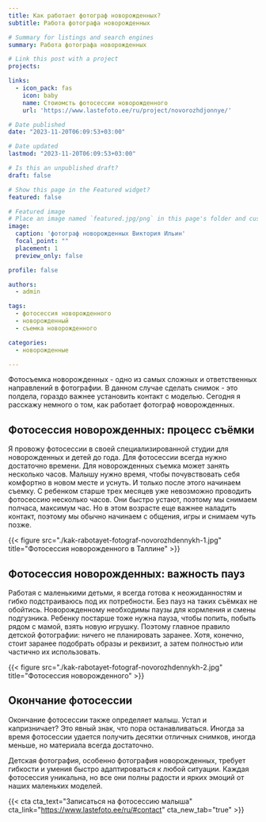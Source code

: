 ```yaml
---
title: Как работает фотограф новорожденных?
subtitle: Работа фотографа новорожденных

# Summary for listings and search engines
summary: Работа фотографа новорожденных

# Link this post with a project
projects: 

links:
  - icon_pack: fas
    icon: baby
    name: Стоиомсть фотосессии новорожденного
    url: 'https://www.lastefoto.ee/ru/project/novorozhdjonnye/'

# Date published
date: "2023-11-20T06:09:53+03:00"

# Date updated
lastmod: "2023-11-20T06:09:53+03:00"

# Is this an unpublished draft?
draft: false

# Show this page in the Featured widget?
featured: false

# Featured image
# Place an image named `featured.jpg/png` in this page's folder and customize its options here.
image:
  caption: 'фотограф новорожденных Виктория Ильин'
  focal_point: ""
  placement: 1
  preview_only: false

profile: false

authors:
  - admin

tags:
  - фотосессия новорожденного
  - новорожденный
  - съемка новорожденного

categories:
  - новорожденные

---
```

Фотосъемка новорожденных - одно из самых сложных и ответственных направлений в фотографии. В данном случае сделать снимок - это полдела, гораздо важнее установить контакт с моделью. Сегодня я расскажу немного о том, как работает фотограф новорожденных.

## Фотосессия новорожденных: процесс съёмки

Я провожу фотосессии в своей специализированной студии для новорожденных и детей до года. Для фотосессии всегда нужно достаточно времени. Для новорожденных съемка может занять несколько часов. Малышу нужно время, чтобы почувствовать себя комфортно в новом месте и уснуть. И только после этого начинаем съемку. 
С ребенком старше трех месяцев уже невозможно проводить фотосессию несколько часов. Они быстро устают, поэтому мы снимаем полчаса, максимум час. Но в этом возрасте еще важнее наладить контакт, поэтому мы обычно начинаем с общения, игры и снимаем чуть позже.

{{< figure src="./kak-rabotayet-fotograf-novorozhdennykh-1.jpg" title="Фотосессия новорожденного в Таллине" >}}

## Фотосессия новорожденных: важность пауз

Работая с маленькими детьми, я всегда готова к неожиданностям и гибко подстраиваюсь под их потребности. Без пауз на таких съёмках не обойтись. Новорожденному необходимы паузы для кормления и смены подгузника. Ребенку постарше тоже нужна пауза, чтобы попить, побыть рядом с мамой, взять новую игрушку. Поэтому главное правило детской фотографии: ничего не планировать заранее. Хотя, конечно, стоит заранее подобрать образы и реквизит, а затем полностью или частично их использовать.

{{< figure src="./kak-rabotayet-fotograf-novorozhdennykh-2.jpg" title="Фотосессия новорожденного" >}}

## Окончание фотосессии

Окончание фотосессии также определяет малыш. Устал и капризничает? Это явный знак, что пора останавливаться. Иногда за время фотосессии удается получить десятки отличных снимков, иногда меньше, но материала всегда достаточно.

Детская фотография, особенно фотография новорожденных, требует гибкости и умения быстро адаптироваться к любой ситуации. Каждая фотосессия уникальна, но все они полны радости и ярких эмоций от наших маленьких моделей.

{{< cta cta_text="Записаться на фотосессию малыша" cta_link="https://www.lastefoto.ee/ru/#contact" cta_new_tab="true" >}}